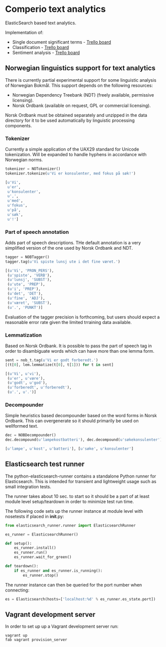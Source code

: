 # Comperio text analytics

ElasticSearch based text analytics.

Implementation of:

* Single document significant terms - [Trello board](https://trello.com/c/nrO8QIp9)
* Classification - [Trello board](https://trello.com/c/PU7XqsTi)
* Sentiment analysis - [Trello board](https://trello.com/c/C8H5fBcJ)

## Norwegian linguistics support for text analytics

There is currently partial experimental support for some linguistic analysis of Norwegian Bokmål. This
support depends on the following resources:

* Norwegian Dependency Treebank (NDT) (freely available, permissive licensing).
* Norsk Ordbank (available on request, GPL or commercial licensing).

Norsk Ordbank must be obtained separately and unzipped in the data directory for it to be used automatically
by linguistic processing components.

### Tokenizer

Currently a simple application of the UAX29 standard for Unicode tokenization. Will be expanded to handle hyphens
in accordance with Norwegian norms.

```python
tokenizer = NOTokenizer()
tokenizer.tokenize(u'Vi er konsulenter, med fokus på søk!')

[u'Vi',
 u'er',
 u'konsulenter',
 u',',
 u'med',
 u'fokus',
 u'på',
 u'søk',
 u'!']
```

### Part of speech annotation

Adds part of speech descriptions. THe default annotation is a very simplified version of the one used by Norsk Ordbank
and NDT.

```python
tagger = NOBTagger()
tagger.tag(u'Vi spiste lunsj ute i det fine været.')

[(u'Vi', 'PRON_PERS'),
 (u'spiste', 'VERB'),
 (u'lunsj', 'SUBST'),
 (u'ute', 'PREP'),
 (u'i', 'PREP'),
 (u'det', 'DET'),
 (u'fine', 'ADJ'),
 (u'været', 'SUBST'),
 (u'.', 'PUNKT')]
```

Evaluation of the tagger precision is forthcoming, but users should expect a reasonable error rate given the
limited trraining data available.

### Lemmatization

Based on Norsk Ordbank. It is possible to pass the part of speech tag in order to disambiguate words which can
have more than one lemma form.

```python
sent = nob_t.tag(u'Vi er godt forberedt.')
[(t[0], lem.lemmatize(t[0], t[1])) for t in sent]

[(u'Vi', u'vi'),
 (u'er', u'være'),
 (u'godt', u'god'),
 (u'forberedt', u'forberedt'),
 (u'.', u'.')]
```

### Decompounder

Simple heuristics based decompounder based on the word forms in Norsk Ordbank. This can overgenerate so it should
primarily be used on wellformed text.

```python
dec = NOBDecompounder()
dec.decompound(u'lampekostbatteri'), dec.decompound(u'søkekonsulenter')

[u'lampe', u'kost', u'batteri'], [u'søke', u'konsulenter']
```

## Elasticsearch test runner

The python-elasticsearch-runner contains a standalone Python runner for Elasticsearch. This is intended
for transient and lightweight usage such as small integration tests.

The runner takes about 10 sec. to start so it should be a part of at least module level setup/teardown in
order to minimize test run time.

The following code sets up the runner instance at module level with nosetests if placed in __init__.py:

```python
from elasticsearch_runner.runner import ElasticsearchRunner

es_runner = ElasticsearchRunner()

def setup():
    es_runner.install()
    es_runner.run()
    es_runner.wait_for_green()

def teardown():
    if es_runner and es_runner.is_running():
        es_runner.stop()
```

The runner instance can then be queried for the port number when connecting:

```python
es = Elasticsearch(hosts=['localhost:%d' % es_runner.es_state.port])
```

## Vagrant development server

In order to set up up a Vagrant development server run:

```
vagrant up
fab vagrant provision_server
```
